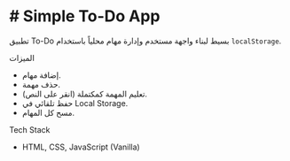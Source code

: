 # # Simple To-Do App

تطبيق To-Do بسيط لبناء واجهة مستخدم وإدارة مهام محلياً باستخدام `localStorage`.

 الميزات
- إضافة مهام.
- حذف مهمة.
- تعليم المهمة كمكتملة (انقر على النص).
- حفظ تلقائي في Local Storage.
- مسح كل المهام.


 Tech Stack
- HTML, CSS, JavaScript (Vanilla)



